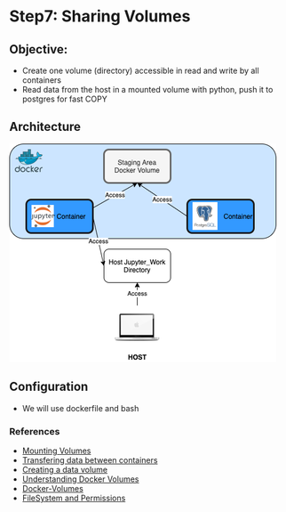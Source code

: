 # Step7: Sharing Volumes
## Objective:
- Create one volume (directory) accessible in read and write by all containers
- Read data from the host in a mounted volume with python, push it to postgres for fast COPY

## Architecture
![Step7 Volumes Architecture](https://github.com/ogierpaul/usingjupyterwithdocker/blob/master/images/step7_architecture.png)

## Configuration
- We will use dockerfile and bash


### References
- [Mounting Volumes](https://stackoverflow.com/questions/43559619/docker-compose-how-to-mount-path-from-one-to-another-container)
- [Transfering data between containers](https://medium.com/@gchudnov/copying-data-between-docker-containers-26890935da3f.)
- [Creating a data volume](https://www.digitalocean.com/community/tutorials/how-to-share-data-between-docker-containers)
- [Understanding Docker Volumes](https://www.ionos.com/community/server-cloud-infrastructure/docker/understanding-and-managing-docker-container-volumes/)
- [Docker-Volumes](https://phoenixnap.com/kb/docker-volumes)
- [FileSystem and Permissions](https://medium.com/@nielssj/docker-volumes-and-file-system-permissions-772c1aee23ca)

